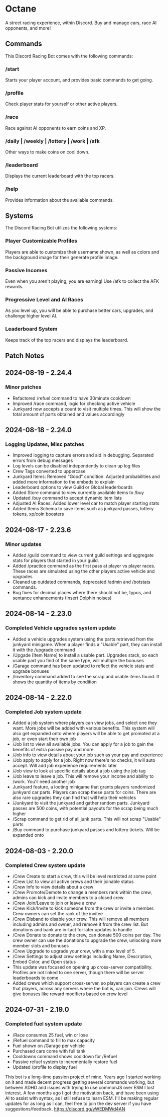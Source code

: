 # Octane
 A street racing experience, within Discord. Buy and manage cars, race AI opponents, and more!

## Commands

This Discord Racing Bot comes with the following commands:


### /start
Starts your player account, and provides basic commands to get going.

### /profile
Check player stats for yourself or other active players.

### /race
Race against AI opponents to earn coins and XP.

### /daily | /weekly | /lottery | /work | /afk
Other ways to make coins on cool down. 

### /leaderboard
Displays the current leaderboard with the top racers.

### /help
Provides information about the available commands.

## Systems

The Discord Racing Bot utilizes the following systems:


### Player Customizable Profiles
Players are able to customize their username shown, as well as colors and the background image for their generate profile image.

### Passive Incomes
Even when you aren't playing, you are earning! Use /afk to collect the AFK rewards.

### Progressive Level and AI Races
As you level up, you will be able to purchase better cars, upgrades, and challenge higher level AI. 

### Leaderboard System
Keeps track of the top racers and displays the leaderboard.

## Patch Notes
## 2024-08-19 - 2.24.4
### Minor patches
* Refactored /refuel command to have 30minute cooldown
* Improved /race command, logic for checking active vehicle
* Junkyard now accepts a count to visit multiple times. This will show the total amount of parts obtained and values accordingly

## 2024-08-18 - 2.24.0
### Logging Updates, Misc patches
* Improved logging to capture errors and aid in debugging. Separated errors from debug messages
* Log levels can be disabled independently to clean up log files
* Crew Tags converted to uppercase
* Junkyard Items: Removed "Good" condition. Adjusted probabilities and added more information to the embeds to explain
* Leaderboard options to view Guild or Global leaderboards
* Added Store command to view currently available items to /buy
* Updated /buy command to accept dynamic item lists
* Adjusted AI Races: Added lower level car to match player starting stats
* Added Items Schema to save items such as junkyard passes, lottery tokens, xp/coin boosters

## 2024-08-17 - 2.23.6
### Minor updates
* Added /guild command to view current guild settings and aggregate stats for players that started in your guild.
* Added /practice command as the first pass at player vs player races. These races are simulated using the other players active vehicle and upgrades.
* Cleaned up outdated commands, deprecated /admin and /botstats commands.
* Bug fixes for decimal places where there should not be, typos, and sentance enhancements (Insert Dolphin noises)

## 2024-08-14 - 2.23.0
### Completed Vehicle upgrades system update
* Added a vehicle upgrades system using the parts retrieved from the junkyard minigame. When a player finds a "Usable" part, they can install it with the /upgrade command
* /Upgade [Item Name] to install a usable part. Upgrades stack, so each usable part you find of the same type, will multiple the bonuses
* /Garage command has been updated to reflect the vehicle stats and upgrade bonuses
* /Inventory command added to see the scrap and usable items found. It shows the quantity of items by condition

## 2024-08-14 - 2.22.0
### Completed Job system update
* Added a job system where players can view jobs, and select one they want. More jobs will be added with various benefits. This system will also get expanded onto where players will be able to get promoted at a job, or even start their own job
* /Job list to view all available jobs. You can apply for a job to gain the benefits of extra passive pay and more
* /Job info to view details about your job such as your pay and experience
* /Job apply to apply for a job. Right now there's no checks, it will auto accept. Will add job experience requirements later
* /Job view to look at specific details about a job using the job tag
* /Job leave to leave a job. This will remove your income and ability to /work. You'll need another job
* Junkyard feature, a looting minigame that grants players randomized junkyard car parts. Players can scrap these parts for coins. There are also rare upgrades they can find that will help their vehicles
* /Junkyard to visit the junkyard and gather random parts. Junkyard passes are 500 coins, with potential payouts for the scrap being much higher
* /Scrap command to get rid of all junk parts. This will not scrap "Usable" parts
* /Buy command to purchase junkyard passes and lottery tickets. Will be expanded onto 

## 2024-08-03 - 2.20.0
### Completed Crew system update
* /Crew Create to start a crew, this will be level restricted at some point
* /Crew List to view all active crews and their joinable status
* /Crew Info to view details about a crew
* /Crew Promote/Demote to change a members rank within the crew, admins can kick and invite members to a closed crew
* /Crew Join/Leave to join or leave a crew 
* /Crew Kick/Invite to kick someone from the crew or invite a member. Crew owners can set the rank of the invitee
* /Crew Disband to disable your crew. This will remove all members including admins and owner, and remove it from the crew list. But donations and bank are in-tact for later updates to handle
* /Crew Donate to donate to the crew, can donate 500 coins per day. The crew owner can use the donations to upgrade the crew, unlocking more member slots and bonuses
* /Crew Upgrade to upgrade your crew, with a max level of 5. 
* /Crew Settings to adjust crew settings including Name, Description, Embed Color, and Open status
* This update was focused on opening up cross-server compatibility. Profiles are not linked to one server, though there will be server leaderboards to come
* Added crews which support cross-server, so players can create a crew that players, across any servers where the bot is, can join. Crews will give bonuses like reward modifiers based on crew level

## 2024-07-31 - 2.19.0
### Completed fuel system update
* /Race consumes 25 fuel, win or lose
* /Refuel command to fill to max capacity
* Fuel shown on /Garage per vehicle
* Purchased cars come with full tank
* Cooldowns command shows cooldown for /Refuel
* Passive refuel system to incrementally restore fuel
* Updated /profile to display fuel


This bot is a long-time passion project of mine. Years ago I started working on it and made decent progress getting several commands working, but between ADHD and issues with trying to use commonJS over ESM I lost interest. A few months ago I got the motivation back, and have been using AI to assist with syntax, as I still refuse to learn ESM. I'll be making regular updates for as long as I can, feel free to join the dev server if you have suggestions/feedback.
https://discord.gg/yWEDMWd4AN